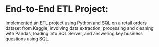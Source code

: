 # End-to-End ETL Project:
Implemented an ETL project using Python and SQL on a retail orders dataset from Kaggle, involving data extraction, processing and cleaning with Pandas, loading into SQL Server, and answering key business questions using SQL.

